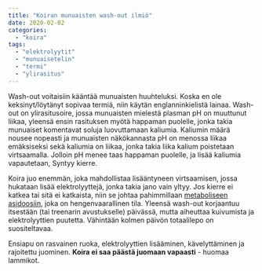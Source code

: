 ```yaml
---
title: "Koiran munuaisten wash-out ilmiö"
date: 2020-02-02
categories: 
  - "koira"
tags: 
  - "elektrolyytit"
  - "munuaisetelin"
  - "termi"
  - "ylirasitus"
---
```


Wash-out voitaisiin kääntää munuaisten huuhteluksi. Koska en ole keksinyt/löytänyt sopivaa termiä, niin käytän englanninkielistä lainaa. Wash-out on ylirasitusoire, jossa munuaisten mielestä plasman pH on muuttunut liikaa, yleensä ensin rasituksen myötä happaman puolelle, jonka takia munuaiset komentavat soluja luovuttamaan kaliumia. Kaliumin määrä nousee nopeasti ja munuaisten näkökannasta pH on menossa liikaa emäksiseksi sekä kaliumia on liikaa, jonka takia liika kalium poistetaan virtsaamalla. Jolloin pH menee taas happaman puolelle, ja lisää kaliumia vapautetaan, Syntyy kierre.

<!--more-->

Koira juo enemmän, joka mahdollistaa lisääntyneen virtsaamisen, jossa hukataan lisää elektrolyyttejä, jonka takia jano vain yltyy. Jos kierre ei katkea tai sitä ei katkaista, niin se johtaa pahimmillaan [metaboliseen asidoosiin](https://www.katiska.eu/terveys/rasitus-terveys/metabolinen-asidoosi/), joka on hengenvaarallinen tila. Yleensä wash-out korjaantuu itsestään (tai treenarin avustukselle) päivässä, mutta aiheuttaa kuivumista ja elektrolyyttien puutetta. Vähintään kolmen päivön totaalilepo on suositeltavaa.

Ensiapu on rasvainen ruoka, elektrolyyttien lisääminen, kävelyttäminen ja rajoitettu juominen. **Koira ei saa päästä juomaan vapaasti** - huomaa lammikot.
